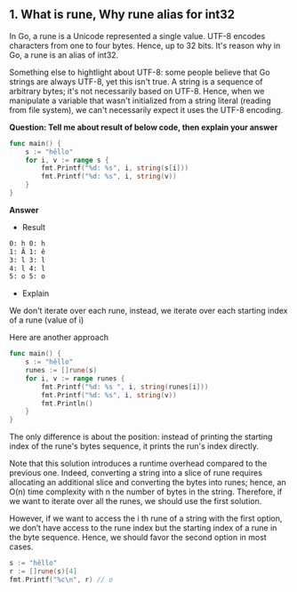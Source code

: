 ## 1. What is rune, Why rune alias for int32

In Go, a rune is a Unicode represented a single value. UTF-8 encodes characters from one to four bytes. Hence, up to 32 bits. It's reason why in Go, a rune is an alias of int32.

Something else to hightlight about UTF-8: some people believe that Go strings are always UTF-8, yet this isn't true. A string is a sequence of arbitrary bytes; it's not necessarily based on UTF-8. Hence, when we manipulate a variable that wasn't initialized from a string literal (reading from file system), we can't necessarily expect it uses the UTF-8 encoding.

**Question: Tell me about result of below code, then explain your answer**
```go
func main() {
	s := "hêllo"
	for i, v := range s {
		fmt.Printf("%d: %s", i, string(s[i]))
		fmt.Printf("%d: %s", i, string(v))
	}
}
```
 
**Answer**
- Result

```txt
0: h 0: h
1: Ã 1: ê
3: l 3: l
4: l 4: l
5: o 5: o
```

- Explain

We don't iterate over each rune, instead, we iterate over each starting index of a rune (value of i)

Here are another approach

```go
func main() {
	s := "hêllo"
	runes := []rune(s)
	for i, v := range runes {
		fmt.Printf("%d: %s ", i, string(runes[i]))
		fmt.Printf("%d: %s", i, string(v))
		fmt.Println()
	}
}
```
The only difference is about the position: instead of printing the starting index of the rune's bytes sequence, it prints the run's index directly.

Note that this solution introduces a runtime overhead compared to the previous one. Indeed, converting a string into a slice of rune requires allocating an additional slice and converting the bytes into runes; hence, an O(n) time complexity with n the number of bytes in the string. Therefore, if we want to iterate over all the runes, we should use the first solution.

However, if we want to access the i th rune of a string with the first option, we don’t have access to the rune index but the starting index of a rune in the byte sequence. Hence, we should favor the second option in most cases.

```go
s := "hêllo"
r := []rune(s)[4]
fmt.Printf("%c\n", r) // o
```